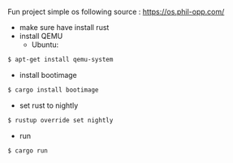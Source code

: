 Fun project simple os following source : https://os.phil-opp.com/
- make sure have install rust
- install QEMU 
     - Ubuntu: 
```bash 
$ apt-get install qemu-system
```
- install bootimage
```bash
$ cargo install bootimage
```
- set rust to nightly
```bash
$ rustup override set nightly
```
- run 
```bash
$ cargo run
